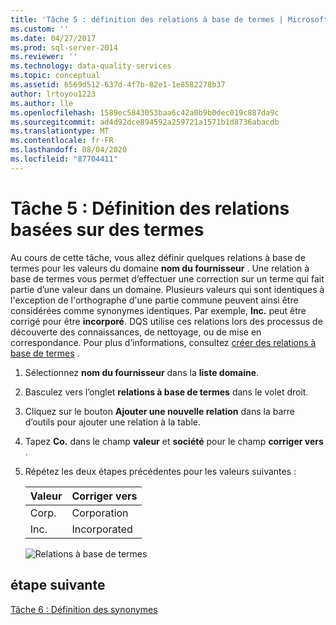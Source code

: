 ```yaml
---
title: 'Tâche 5 : définition des relations à base de termes | Microsoft Docs'
ms.custom: ''
ms.date: 04/27/2017
ms.prod: sql-server-2014
ms.reviewer: ''
ms.technology: data-quality-services
ms.topic: conceptual
ms.assetid: 6569d512-637d-4f7b-82e1-1e8582278b37
author: lrtoyou1223
ms.author: lle
ms.openlocfilehash: 1589ec5843053baa6c42a0b9b0dec019c887da9c
ms.sourcegitcommit: ad4d92dce894592a259721a1571b1d8736abacdb
ms.translationtype: MT
ms.contentlocale: fr-FR
ms.lasthandoff: 08/04/2020
ms.locfileid: "87704411"
---
```

# <a name="task-5-setting-term-based-relationships"></a>Tâche 5 : Définition des relations basées sur des termes
  Au cours de cette tâche, vous allez définir quelques relations à base de termes pour les valeurs du domaine **nom du fournisseur** . Une relation à base de termes vous permet d’effectuer une correction sur un terme qui fait partie d’une valeur dans un domaine. Plusieurs valeurs qui sont identiques à l'exception de l'orthographe d'une partie commune peuvent ainsi être considérées comme synonymes identiques. Par exemple, **Inc.** peut être corrigé pour être **incorporé**. DQS utilise ces relations lors des processus de découverte des connaissances, de nettoyage, ou de mise en correspondance. Pour plus d’informations, consultez [créer des relations à base de termes](https://msdn.microsoft.com/library/hh510404.aspx) .  
  
1.  Sélectionnez **nom du fournisseur** dans la **liste domaine**.  
  
2.  Basculez vers l’onglet **relations à base de termes** dans le volet droit.  
  
3.  Cliquez sur le bouton **Ajouter une nouvelle relation** dans la barre d’outils pour ajouter une relation à la table.  
  
4.  Tapez **Co.** dans le champ **valeur** et **société** pour le champ **corriger vers** .  
  
5.  Répétez les deux étapes précédentes pour les valeurs suivantes :  
  
    |Valeur|Corriger vers|  
    |-----------|----------------|  
    |Corp.|Corporation|  
    |Inc.|Incorporated|  
  
     ![Relations à base de termes](../../2014/tutorials/media/et-settingtermbasedrelations.jpg "Relations à base de termes")  
  
## <a name="next-step"></a>étape suivante  
 [Tâche 6 : Définition des synonymes](../../2014/tutorials/task-6-setting-synonyms.md)  
  
  

